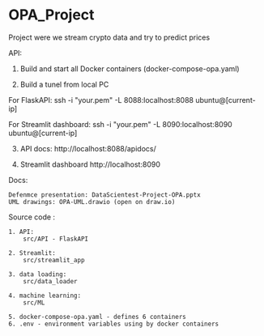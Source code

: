 # OPA_Project
Project were we stream crypto data and try to predict prices

API:
1. Build and start all Docker containers (docker-compose-opa.yaml)

2. Build a tunel from local PC

For FlaskAPI:
ssh -i "your.pem" -L 8088:localhost:8088 ubuntu@[current-ip]

For Streamlit dashboard:
ssh -i "your.pem" -L 8090:localhost:8090 ubuntu@[current-ip]

3. API docs:
http://localhost:8088/apidocs/

4. Streamlit dashboard
http://localhost:8090

Docs:

    Defenmce presentation: DataScientest-Project-OPA.pptx
    UML drawings: OPA-UML.drawio (open on draw.io)

Source code :

    1. API:
        src/API - FlaskAPI

    2. Streamlit:
        src/streamlit_app

    3. data loading:
        src/data_loader

    4. machine learning:
        src/ML
    
    5. docker-compose-opa.yaml - defines 6 containers
    6. .env - environment variables using by docker containers




